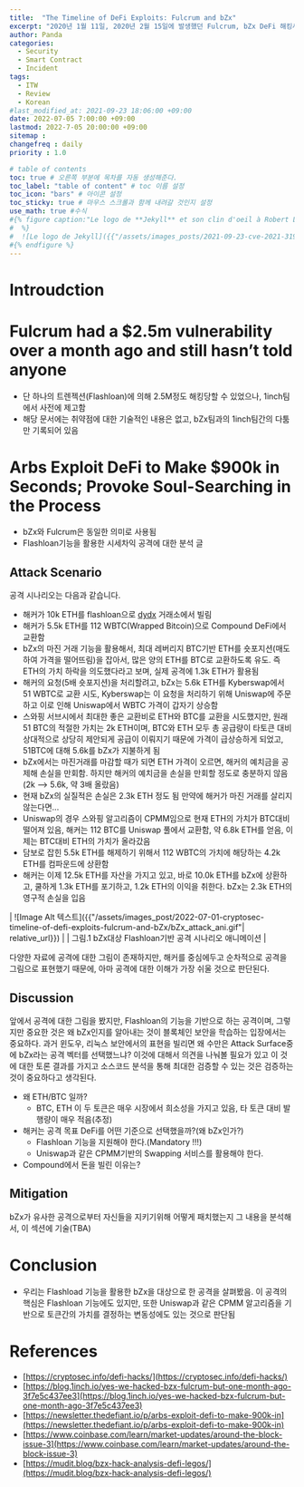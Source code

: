 ```yaml
---
title:  "The Timeline of DeFi Exploits: Fulcrum and bZx"
excerpt: "2020년 1월 11일, 2020년 2월 15일에 발생했던 Fulcrum, bZx DeFi 해킹사건에 대한 조사 결과입니다."
author: Panda
categories:
  - Security
  - Smart Contract
  - Incident
tags:
  - ITW
  - Review
  - Korean
#last_modified_at: 2021-09-23 18:06:00 +09:00
date: 2022-07-05 7:00:00 +09:00
lastmod: 2022-7-05 20:00:00 +09:00
sitemap :
changefreq : daily
priority : 1.0

# table of contents
toc: true # 오른쪽 부분에 목차를 자동 생성해준다.
toc_label: "table of content" # toc 이름 설정
toc_icon: "bars" # 아이콘 설정
toc_sticky: true # 마우스 스크롤과 함께 내려갈 것인지 설정
use_math: true #수식
#{% figure caption:"Le logo de **Jekyll** et son clin d'oeil à Robert Louis Stevenson"
#  %}
#  ![Le logo de Jekyll]({{"/assets/images_posts/2021-09-23-cve-2021-31956-part1/1.png"| #relative_url}})
#{% endfigure %}
---
```

# Introudction

# Fulcrum had a $2.5m vulnerability over a month ago and still hasn’t told anyone
* 단 하나의 트렌젝션(Flashloan)에 의해 2.5M정도 해킹당할 수 있었으나, 1inch팀에서 사전에 제고함
* 해당 문서에는 취약점에 대한 기술적인 내용은 없고, bZx팀과의 1inch팀간의 다툼만 기록되어 있음


# Arbs Exploit DeFi to Make $900k in Seconds; Provoke Soul-Searching in the Process
* bZx와 Fulcrum은 동일한 의미로 사용됨
* Flashloan기능을 활용한 시세차익 공격에 대한 분석 글

## Attack Scenario
공격 시나리오는 다음과 같습니다.

* 해커가 10k ETH를 flashloan으로 [dydx](https://dydx.exchange/) 거래소에서 빌림
* 해커가 5.5k ETH를 112 WBTC(Wrapped Bitcoin)으로 Compound DeFi에서 교환함
* bZx의 마진 거래 기능을 활용해서, 최대 레버리지 BTC기반 ETH를 숏포지션(매도하여 가격을 떨어뜨림)을 잡아서, 많은 양의 ETH를 BTC로 교환하도록 유도. 즉 ETH의 가치 하락을 의도했다라고 보며, 실제 공격에 1.3k ETH가 활용됨
* 해커의 요청(5배 숏포지션)을 처리할려고, bZx는 5.6k ETH를 Kyberswap에서 51 WBTC로 교환 시도, Kyberswap는 이 요청을 처리하기 위해 Uniswap에 주문하고 이로 인해 Uniswap에서 WBTC 가격이 갑자기 상승함
* 스와핑 서브시에서 최대한 좋은 교환비로 ETH와 BTC를 교환을 시도했지만, 원래 51 BTC의 적절한 가치는 2k ETH이며, BTC와 ETH 모두 총 공급량이 타토큰 대비 상대적으로 상당히 제안되게 공급이 이뤄지기 때문에 가격이 급상승하게 되었고, 51BTC에 대해 5.6k를 bZx가 지불하게 됨
* bZx에서는 마진거래를 마감할 때가 되면 ETH 가격이 오르면, 해커의 예치금을 공제해 손실을 만회함. 하지만 해커의 예치금을 손실을 만회할 정도로 충분하지 않음(2k --> 5.6k, 약 3배 올랐음)
* 현재 bZx의 실질적은 손실은 2.3k ETH 정도 됨 만약에 해커가 마진 거래를 살리지 않는다면...
* Uniswap의 경우 스와핑 알고리즘이 CPMM임으로 현재 ETH의 가치가 BTC대비 떨어져 있음, 해커는 112 BTC를 Uniswap 풀에서 교환함, 약 6.8k ETH를 얻음, 이제는 BTC대비 ETH의 가치가 올라갔음
* 담보로 잡힌 5.5k ETH를 해제하기 위해서 112 WBTC의 가치에 해당하는 4.2k ETH를 컴파운드에 상환함
* 해커는 이제 12.5k ETH를 자산을 가지고 있고, 바로 10.0k ETH를 bZx에 상환하고, 쿨하게 1.3k ETH를 포기하고, 1.2k ETH의 이익을 취한다. bZx는 2.3k ETH의 영구적 손실을 입음

| ![Image Alt 텍스트]({{"/assets/images_post/2022-07-01-cryptosec-timeline-of-defi-exploits-fulcrum-and-bZx/bZx_attack_ani.gif"| relative_url}})  |
| 그림.1 bZx대상 Flashloan기반 공격 시나리오 애니메이션 |

다양한 자료에 공격에 대한 그림이 존재하지만, 해커를 중심에두고 순차적으로 공격을 그림으로 표현했기 때문에, 아마 공격에 대한 이해가 가장 쉬울 것으로 판단된다.

## Discussion

앞에서 공격에 대한 그림을 봤지만, Flashloan의 기능을 기반으로 하는 공격이며, 그렇지만 중요한 것은 왜 bZx인지를 알아내는 것이 블록체인 보안을 학습하는 입장에서는 중요하다. 과거 윈도우, 리눅스 보안에서의 표현을 빌리면 왜 수만은 Attack Surface중에 bZx라는 공격 벡터를 선택했느냐? 이것에 대해서 의견을 나눠볼 필요가 있고 이 것에 대한 토론 결과를 가지고 소스코드 분석을 통해 최대한 검증할 수 있는 것은 검증하는 것이 중요하다고 생각된다.

* 왜 ETH/BTC 일까?
  * BTC, ETH 이 두 토큰은 매우 시장에서 희소성을 가지고 있음, 타 토큰 대비 발행량이 매우 적음(추정)
* 해커는 공격 목표 DeFi를 어떤 기준으로 선택했을까?(왜 bZx인가?)
  * Flashloan 기능을 지원해야 한다.(Mandatory !!!)
  * Uniswap과 같은 CPMM기반의 Swapping 서비스를 활용해야 한다.
* Compound에서 돈을 빌린 이유는?

## Mitigation
bZx가 유사한 공격으로부터 자신들을 지키기위해 어떻게 패치했는지 그 내용을 분석해서, 이 섹션에 기술(TBA)

# Conclusion
* 우리는 Flashload 기능을 활용한 bZx을 대상으로 한 공격을 살펴봤음. 이 공격의 핵심은 Flashloan 기능에도 있지만, 또한 Uniswap과 같은 CPMM 알고리즘을 기반으로 토큰간의 가치를 결정하는 변동성에도 있는 것으로 판단됨

# References
* [https://cryptosec.info/defi-hacks/](https://cryptosec.info/defi-hacks/)
* [https://blog.1inch.io/yes-we-hacked-bzx-fulcrum-but-one-month-ago-3f7e5c437ee3](https://blog.1inch.io/yes-we-hacked-bzx-fulcrum-but-one-month-ago-3f7e5c437ee3)
* [https://newsletter.thedefiant.io/p/arbs-exploit-defi-to-make-900k-in](https://newsletter.thedefiant.io/p/arbs-exploit-defi-to-make-900k-in) 
* [https://www.coinbase.com/learn/market-updates/around-the-block-issue-3](https://www.coinbase.com/learn/market-updates/around-the-block-issue-3)
* [https://mudit.blog/bzx-hack-analysis-defi-legos/](https://mudit.blog/bzx-hack-analysis-defi-legos/)
